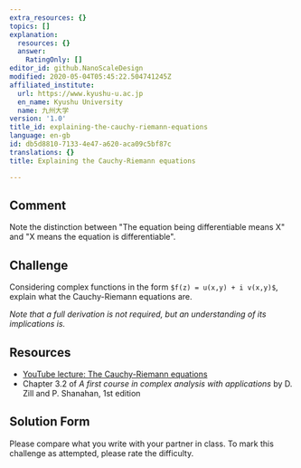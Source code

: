 ```yaml
---
extra_resources: {}
topics: []
explanation:
  resources: {}
  answer:
    RatingOnly: []
editor_id: github.NanoScaleDesign
modified: 2020-05-04T05:45:22.504741245Z
affiliated_institute:
  url: https://www.kyushu-u.ac.jp
  en_name: Kyushu University
  name: 九州大学
version: '1.0'
title_id: explaining-the-cauchy-riemann-equations
language: en-gb
id: db5d8810-7133-4e47-a620-aca09c5bf87c
translations: {}
title: Explaining the Cauchy-Riemann equations

---
```


## Comment
Note the distinction between "The equation being differentiable means X" and "X means the equation is differentiable".

## Challenge
Considering complex functions in the form `$f(z) = u(x,y) + i v(x,y)$`, explain what the Cauchy-Riemann equations are.

*Note that a full derivation is not required, but an understanding of its implications is.*

## Resources
- [YouTube lecture: The Cauchy-Riemann equations](https://www.youtube.com/watch?v=GvOzQXIbVts&list=PLi7yHjesblV0sSfZzWdSUXGO683n_nJdQ&index=12)
- Chapter 3.2 of *A first course in complex analysis with applications* by D. Zill and P. Shanahan, 1st edition


## Solution Form
Please compare what you write with your partner in class.
To mark this challenge as attempted, please rate the difficulty.